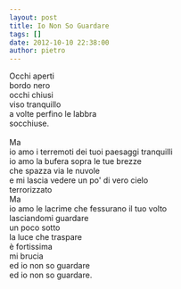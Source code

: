 ```yaml
---
layout: post
title: Io Non So Guardare
tags: []
date: 2012-10-10 22:38:00
author: pietro
---
```

Occhi aperti<br/>bordo nero<br/>occhi chiusi<br/>viso tranquillo<br/>a volte perfino le labbra<br/>socchiuse.<br/><br/>Ma<br/>io amo i terremoti dei tuoi paesaggi tranquilli<br/>io amo la bufera sopra le tue brezze<br/>che spazza via le nuvole<br/>e mi lascia vedere un po' di vero cielo<br/>terrorizzato<br/>Ma<br/>io amo le lacrime che fessurano il tuo volto<br/>lasciandomi guardare<br/>un poco sotto<br/>la luce che traspare<br/>è fortissima<br/>mi brucia<br/>ed io non so guardare<br/>ed io non so guardare.
